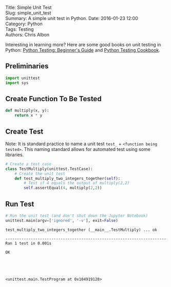 Title: Simple Unit Test  
Slug: simple_unit_test  
Summary: A simple unit test in Python.
Date: 2016-01-23 12:00  
Category: Python  
Tags: Testing  
Authors: Chris Albon  

Interesting in learning more? Here are some good books on unit testing in Python: [Python Testing: Beginner's Guide](http://amzn.to/2j6dHLc) and [Python Testing Cookbook](http://amzn.to/2j6hubL).

## Preliminaries


```python
import unittest
import sys
```

## Create Function To Be Tested


```python
def multiply(x, y):
    return x * y
```

## Create Test

Note: It is standard practice to name a unit test `test_` + `<function being tested>`. This naming standard allows for automated test using some libraries.


```python
# Create a test case
class TestMultiply(unittest.TestCase):
    # Create the unit test
    def test_multiply_two_integers_together(self):
        # Test if 4 equals the output of multiply(2,2)
        self.assertEqual(4, multiply(2,2))
```

## Run Test


```python
# Run the unit test (and don't shut down the Jupyter Notebook)
unittest.main(argv=['ignored', '-v'], exit=False)
```

    test_multiply_two_integers_together (__main__.TestMultiply) ... ok

    ----------------------------------------------------------------------
    Ran 1 test in 0.001s

    OK





    <unittest.main.TestProgram at 0x104919128>
